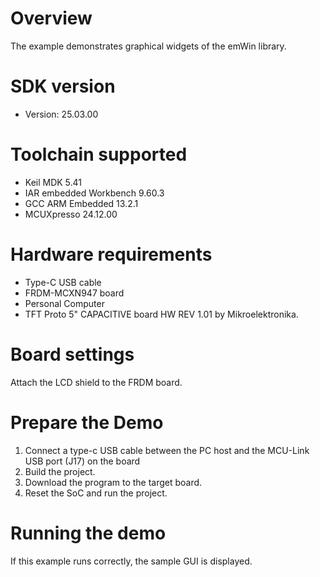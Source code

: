 Overview
========
The example demonstrates graphical widgets of the emWin library.


SDK version
===========
- Version: 25.03.00

Toolchain supported
===================
- Keil MDK  5.41
- IAR embedded Workbench  9.60.3
- GCC ARM Embedded  13.2.1
- MCUXpresso  24.12.00

Hardware requirements
=====================
- Type-C USB cable
- FRDM-MCXN947 board
- Personal Computer
- TFT Proto 5" CAPACITIVE board HW REV 1.01 by Mikroelektronika.

Board settings
==============
Attach the LCD shield to the FRDM board.

Prepare the Demo
================
1.  Connect a type-c USB cable between the PC host and the MCU-Link USB port (J17) on the board
2.  Build the project.
3.  Download the program to the target board.
4.  Reset the SoC and run the project.

Running the demo
================
If this example runs correctly, the sample GUI is displayed.
